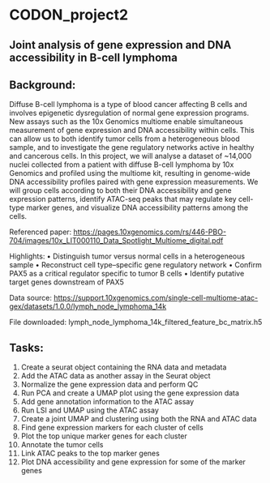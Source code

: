# CODON_project2

## Joint analysis of gene expression and DNA accessibility in B-cell lymphoma ##

## Background: ##
Diffuse B-cell lymphoma is a type of blood cancer affecting B cells and
involves epigenetic dysregulation of normal gene expression programs. New assays such as
the 10x Genomics multiome enable simultaneous measurement of gene expression and
DNA accessibility within cells. This can allow us to both identify tumor cells from a
heterogeneous blood sample, and to investigate the gene regulatory networks active in
healthy and cancerous cells. In this project, we will analyse a dataset of ~14,000 nuclei
collected from a patient with diffuse B-cell lymphoma by 10x Genomics and profiled using
the multiome kit, resulting in genome-wide DNA accessibility profiles paired with gene
expression measurements. We will group cells according to both their DNA accessibility and
gene expression patterns, identify ATAC-seq peaks that may regulate key cell-type marker
genes, and visualize DNA accessibility patterns among the cells.

Referenced paper: https://pages.10xgenomics.com/rs/446-PBO-704/images/10x_LIT000110_Data_Spotlight_Multiome_digital.pdf

Highlights:
• Distinguish tumor versus normal cells in a heterogeneous sample
• Reconstruct cell type–specific gene regulatory network
• Confirm PAX5 as a critical regulator specific to tumor B cells
• Identify putative target genes downstream of PAX5

Data source:
https://support.10xgenomics.com/single-cell-multiome-atac-gex/datasets/1.0.0/lymph_node_lymphoma_14k

File downloaded:
lymph_node_lymphoma_14k_filtered_feature_bc_matrix.h5

## Tasks: ##
1. Create a seurat object containing the RNA data and metadata
2. Add the ATAC data as another assay in the Seurat object
3. Normalize the gene expression data and perform QC
4. Run PCA and create a UMAP plot using the gene expression data
5. Add gene annotation information to the ATAC assay
6. Run LSI and UMAP using the ATAC assay
7. Create a joint UMAP and clustering using both the RNA and ATAC data
8. Find gene expression markers for each cluster of cells
9. Plot the top unique marker genes for each cluster
10. Annotate the tumor cells
11. Link ATAC peaks to the top marker genes
12. Plot DNA accessibility and gene expression for some of the marker genes
